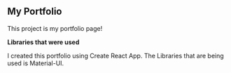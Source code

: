 ## My Portfolio

This project is my portfolio page!

**Libraries that were used**

I created this portfolio using Create React App. The Libraries that are being used is Material-UI.